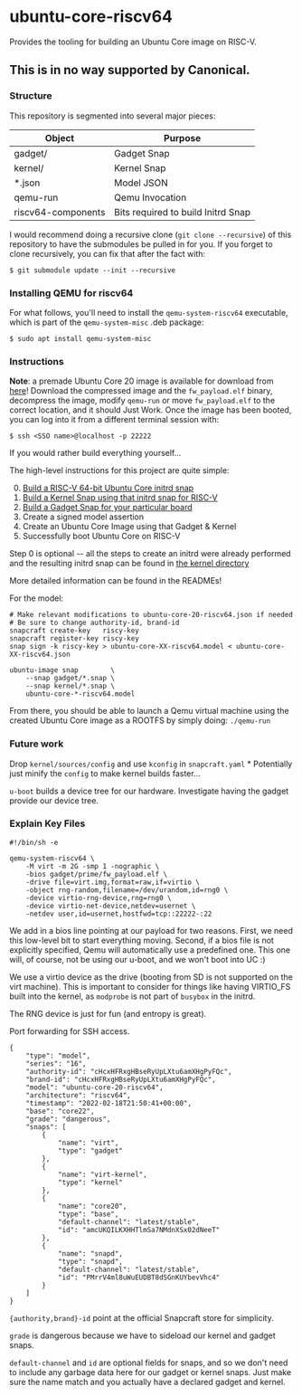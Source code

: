 # ubuntu-core-riscv64

Provides the tooling for building an Ubuntu Core image on RISC-V.


## This is in no way supported by Canonical.


### Structure

This repository is segmented into several major pieces:

| Object             | Purpose                            |
|--------------------|------------------------------------|
| gadget/            | Gadget Snap                        |
| kernel/            | Kernel Snap                        |
| \*.json            | Model JSON                         |
| qemu-run           | Qemu Invocation                    |
| riscv64-components | Bits required to build Initrd Snap |

I would recommend doing a recursive clone (`git clone --recursive`) of this
repository to have the submodules be pulled in for you. If you forget to
clone recursively, you can fix that after the fact with:
```
$ git submodule update --init --recursive
```


### Installing QEMU for riscv64

For what follows, you'll need to install the `qemu-system-riscv64`
executable, which is part of the `qemu-system-misc` .deb package:

```
$ sudo apt install qemu-system-misc
```
### Instructions

**Note**: a premade Ubuntu Core 20 image is available for download from
[here](https://github.com/dilyn-corner/ubuntu-core-riscv64/releases/tag/qemu-test-image)!
Download the compressed image and the `fw_payload.elf` binary, decompress the
image, modify `qemu-run` or move `fw_payload.elf` to the correct location, and
it should Just Work. Once the image has been booted, you can log into it from
a different terminal session with:
```
$ ssh <SSO name>@localhost -p 22222
```

If you would rather build everything yourself...

The high-level instructions for this project are quite simple:

0) [Build a RISC-V 64-bit Ubuntu Core initrd snap](riscv64-components/README.md)
1) [Build a Kernel Snap using that initrd snap for RISC-V](kernel/README.md)
2) [Build a Gadget Snap for your particular board](gadget/README.md)
3) Create a signed model assertion
4) Create an Ubuntu Core Image using that Gadget & Kernel
5) Successfully boot Ubuntu Core on RISC-V

Step 0 is optional -- all the steps to create an initrd were already performed
and the resulting initrd snap can be found in [the kernel directory](kernel/sources)

More detailed information can be found in the READMEs!

For the model:

```
# Make relevant modifications to ubuntu-core-20-riscv64.json if needed
# Be sure to change authority-id, brand-id
snapcraft create-key   riscy-key
snapcraft register-key riscy-key
snap sign -k riscy-key > ubuntu-core-XX-riscv64.model < ubuntu-core-XX-riscv64.json

ubuntu-image snap        \
    --snap gadget/*.snap \
    --snap kernel/*.snap \
    ubuntu-core-*-riscv64.model
```

From there, you should be able to launch a Qemu virtual machine using the
created Ubuntu Core image as a ROOTFS by simply doing:
`./qemu-run`


### Future work

Drop `kernel/sources/config` and use `kconfig` in `snapcraft.yaml`
    * Potentially just minify the `config` to make kernel builds faster...

`u-boot` builds a device tree for our hardware. Investigate having the gadget
  provide our device tree.


### Explain Key Files
```
#!/bin/sh -e

qemu-system-riscv64 \
    -M virt -m 2G -smp 1 -nographic \
    -bios gadget/prime/fw_payload.elf \
    -drive file=virt.img,format=raw,if=virtio \
    -object rng-random,filename=/dev/urandom,id=rng0 \
    -device virtio-rng-device,rng=rng0 \
    -device virtio-net-device,netdev=usernet \
    -netdev user,id=usernet,hostfwd=tcp::22222-:22
```

We add in a bios line pointing at our payload for two reasons. First, we need
this low-level bit to start everything moving. Second, if a bios file is not
explicitly specified, Qemu will automatically use a predefined one. This one
will, of course, not be using our u-boot, and we won't boot into UC :)

We use a virtio device as the drive (booting from SD is not supported on the
virt machine). This is important to consider for things like having VIRTIO_FS
built into the kernel, as `modprobe` is not part of `busybox` in the initrd.

The RNG device is just for fun (and entropy is great).

Port forwarding for SSH access.


```
{
    "type": "model",
    "series": "16",
    "authority-id": "cHcxHFRxgHBseRyUpLXtu6amXHgPyFQc",
    "brand-id": "cHcxHFRxgHBseRyUpLXtu6amXHgPyFQc",
    "model": "ubuntu-core-20-riscv64",
    "architecture": "riscv64",
    "timestamp": "2022-02-18T21:50:41+00:00",
    "base": "core22",
    "grade": "dangerous",
    "snaps": [
        {
            "name": "virt",
            "type": "gadget"
        },
        {
            "name": "virt-kernel",
            "type": "kernel"
        },
        {
            "name": "core20",
            "type": "base",
            "default-channel": "latest/stable",
            "id": "amcUKQILKXHHTlmSa7NMdnXSx02dNeeT"
        },
        {
            "name": "snapd",
            "type": "snapd",
            "default-channel": "latest/stable",
            "id": "PMrrV4ml8uWuEUDBT8dSGnKUYbevVhc4"
        }
    ]
}
```

`{authority,brand}-id` point at the official Snapcraft store for simplicity.

`grade` is dangerous because we have to sideload our kernel and gadget snaps.

`default-channel` and `id` are optional fields for snaps, and so we don't need
to include any garbage data here for our gadget or kernel snaps. Just make sure
the name match and you actually have a declared gadget and kernel.
